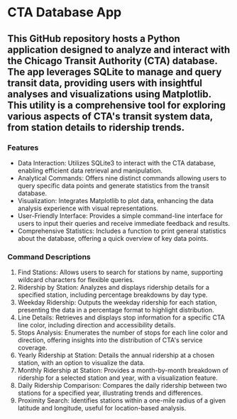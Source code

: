 # CTA Database App

## This GitHub repository hosts a Python application designed to analyze and interact with the Chicago Transit Authority (CTA) database. The app leverages SQLite to manage and query transit data, providing users with insightful analyses and visualizations using Matplotlib. This utility is a comprehensive tool for exploring various aspects of CTA's transit system data, from station details to ridership trends.

### Features
* Data Interaction: Utilizes SQLite3 to interact with the CTA database, enabling efficient data retrieval and manipulation.
* Analytical Commands: Offers nine distinct commands allowing users to query specific data points and generate statistics from the transit database.
* Visualization: Integrates Matplotlib to plot data, enhancing the data analysis experience with visual representations.
* User-Friendly Interface: Provides a simple command-line interface for users to input their queries and receive immediate feedback and results.
* Comprehensive Statistics: Includes a function to print general statistics about the database, offering a quick overview of key data points.

### Command Descriptions
1. Find Stations: Allows users to search for stations by name, supporting wildcard characters for flexible queries.
2. Ridership by Station: Analyzes and displays ridership details for a specified station, including percentage breakdowns by day type.
3. Weekday Ridership: Outputs the weekday ridership for each station, presenting the data in a percentage format to highlight distribution.
4. Line Details: Retrieves and displays stop information for a specific CTA line color, including direction and accessibility details.
5. Stops Analysis: Enumerates the number of stops for each line color and direction, offering insights into the distribution of CTA's service coverage.
6. Yearly Ridership at Station: Details the annual ridership at a chosen station, with an option to visualize the data.
7. Monthly Ridership at Station: Provides a month-by-month breakdown of ridership for a selected station and year, with a visualization feature.
8. Daily Ridership Comparison: Compares the daily ridership between two stations for a specified year, illustrating trends and differences.
9. Proximity Search: Identifies stations within a one-mile radius of a given latitude and longitude, useful for location-based analysis.
